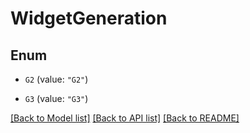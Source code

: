 # WidgetGeneration

## Enum


* `G2` (value: `"G2"`)

* `G3` (value: `"G3"`)


[[Back to Model list]](../README.md#documentation-for-models) [[Back to API list]](../README.md#documentation-for-api-endpoints) [[Back to README]](../README.md)


